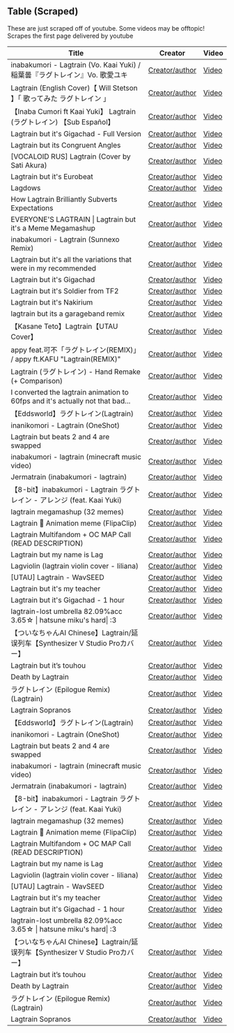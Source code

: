 ## Table (Scraped)

These are just scraped off of youtube. Some videos may be offtopic! Scrapes the first page delivered by youtube

| Title             | Creator                     | Video                                        |
| ----------------- | --------------------------- | -------------------------------------------- |
| inabakumori \- Lagtrain (Vo. Kaai Yuki) / 稲葉曇『ラグトレイン』Vo. 歌愛ユキ | [Creator/author](https://youtube.com/channel/UCNElM45JypxqAR73RoUQ10g) | [Video](https://youtube.com/watch?v=UnIhRpIT7nc) |
| Lagtrain (English Cover)【 Will Stetson 】「 歌ってみた ラグトレイン 」 | [Creator/author](https://youtube.com/channel/UCe82o8G7z0bFXI2U092nteA) | [Video](https://youtube.com/watch?v=BEnZ0VgQAXw) |
| 【Inaba Cumori ft Kaai Yuki】 Lagtrain (ラグトレイン) 【Sub Español】 | [Creator/author](https://youtube.com/channel/UCha0A5t1rxwbhkUqbu9LsuQ) | [Video](https://youtube.com/watch?v=43n7pyiWoWY) |
| Lagtrain but it's Gigachad \- Full Version | [Creator/author](https://youtube.com/channel/UCTidwwqSD4tga7IrYUV21dw) | [Video](https://youtube.com/watch?v=of4A5Cw7L7c) |
| Lagtrain but its Congruent Angles | [Creator/author](https://youtube.com/channel/UCHToH1x-5I-4PrYsC2fH1Xw) | [Video](https://youtube.com/watch?v=JbciZAlYUt0) |
| [VOCALOID RUS] Lagtrain (Cover by Sati Akura) | [Creator/author](https://youtube.com/channel/UCFj0cD6Bk53XQzAIydxdO_w) | [Video](https://youtube.com/watch?v=RRv6s_ChTw4) |
| Lagtrain but it's Eurobeat | [Creator/author](https://youtube.com/channel/UC2Ktf8gxmdQ0yvLRfEOZUpw) | [Video](https://youtube.com/watch?v=eCyQc7_rUfc) |
| Lagdows | [Creator/author](https://youtube.com/channel/UCMcosfuWmM3ygX2J7PeZr1A) | [Video](https://youtube.com/watch?v=TzvJ6mvGWMs) |
| How Lagtrain Brilliantly Subverts Expectations | [Creator/author](https://youtube.com/channel/UCrnSO-YDXZPnS4CFQcBhWiQ) | [Video](https://youtube.com/watch?v=2W0q38RSlIc) |
| EVERYONE'S LAGTRAIN \| Lagtrain but it's a Meme Megamashup | [Creator/author](https://youtube.com/channel/UCVc97-8kjJSWea992t_YKqw) | [Video](https://youtube.com/watch?v=eEd77Sh6Rmo) |
| inabakumori \- Lagtrain (Sunnexo Remix) | [Creator/author](https://youtube.com/channel/UCXhT0cnAVlZ2htMuG5vg4fw) | [Video](https://youtube.com/watch?v=STOJ91_aNsY) |
| Lagtrain but it's all the variations that were in my recommended | [Creator/author](https://youtube.com/channel/UCin0tc5u5LlUfuoDML2hPyg) | [Video](https://youtube.com/watch?v=QwO5e01cca0) |
| Lagtrain but it's Gigachad | [Creator/author](https://youtube.com/channel/UCTidwwqSD4tga7IrYUV21dw) | [Video](https://youtube.com/watch?v=eHD5JaiHRa4) |
| Lagtrain but it's Soldier from TF2 | [Creator/author](https://youtube.com/channel/UCWCY_L5Y81rTi2LunvNrsuw) | [Video](https://youtube.com/watch?v=yqFc_RXXjOQ) |
| Lagtrain but it's Nakirium | [Creator/author](https://youtube.com/channel/UCsyA0SGTFgiJ8S2qV0-VDbA) | [Video](https://youtube.com/watch?v=uXfvOqNAmik) |
| lagtrain but its a garageband remix | [Creator/author](https://youtube.com/channel/UCeOlfWAXHMskSthTJNMONsg) | [Video](https://youtube.com/watch?v=QxZUUQROYQA) |
| 【Kasane Teto】Lagtrain【UTAU Cover】 | [Creator/author](https://youtube.com/channel/UCpToE5VBKZOPYev0llwFvOw) | [Video](https://youtube.com/watch?v=KHNC0TD8Mpo) |
| appy feat.可不「ラグトレイン(REMIX)」 / appy ft.KAFU "Lagtrain(REMIX)" | [Creator/author](https://youtube.com/channel/UCzfqtSPm7OK8bM_A-90Bhhw) | [Video](https://youtube.com/watch?v=1o7cd69k5l0) |
| Lagtrain (ラグトレイン) \- Hand Remake (+ Comparison) | [Creator/author](https://youtube.com/channel/UCTiMdlnxXfj8gDbtz2YnThw) | [Video](https://youtube.com/watch?v=G--rBvsgohA) |
| I converted the lagtrain animation to 60fps and it's actually not that bad... | [Creator/author](https://youtube.com/channel/UCx3BWUH8KuOoRgEcxp8yv-w) | [Video](https://youtube.com/watch?v=Ea00TDb5duM) |
| 【Eddsworld】ラグトレイン(Lagtrain) | [Creator/author](https://youtube.com/channel/UCvayBe78ot2IqOGf7JOLmJw) | [Video](https://youtube.com/watch?v=oHSsH8KZWvg) |
| inanikomori \- Lagtrain (OneShot) | [Creator/author](https://youtube.com/channel/UCtP1sSlYD_rrN9_fhtsmYDA) | [Video](https://youtube.com/watch?v=Kh-KrYun8SY) |
| Lagtrain but beats 2 and 4 are swapped | [Creator/author](https://youtube.com/channel/UCOpwkZYwZtXkqit5QQvTjbQ) | [Video](https://youtube.com/watch?v=WjOsEyFRoOc) |
| inabakumori \- lagtrain (minecraft music video) | [Creator/author](https://youtube.com/channel/UCBg2QILpoTjJ3I9niQVWMDw) | [Video](https://youtube.com/watch?v=1Dgej9NTtcU) |
| Jermatrain (inabakumori \- lagtrain) | [Creator/author](https://youtube.com/channel/UCI7YwETcAQl63iOXZ2CeEVg) | [Video](https://youtube.com/watch?v=D6SeNBm_US8) |
| 【8\-bit】inabakumori - Lagtrain ラグトレイン - アレンジ (feat. Kaai Yuki) | [Creator/author](https://youtube.com/channel/UCglNOXTGY2dj3BFNUOkKPnA) | [Video](https://youtube.com/watch?v=c0KzbOTaZPg) |
| lagtrain megamashup (32 memes) | [Creator/author](https://youtube.com/channel/UCQmyT-kMKHbjLoZbjTZitcg) | [Video](https://youtube.com/watch?v=U5IFa6CI3N8) |
| Lagtrain 🚂 Animation meme (FlipaClip) | [Creator/author](https://youtube.com/channel/UCjuYwdCcWpfriWSQh0xrfEQ) | [Video](https://youtube.com/watch?v=4pCDBmvpRwQ) |
| Lagtrain Multifandom + OC MAP Call (READ DESCRIPTION) | [Creator/author](https://youtube.com/channel/UCDV5MJ2J4cyf_ccRK5r4p3Q) | [Video](https://youtube.com/watch?v=IImsJbzYafw) |
| Lagtrain but my name is Lag | [Creator/author](https://youtube.com/channel/UC49xG8JnfeUHviCMWaLqxXw) | [Video](https://youtube.com/watch?v=sLEUz2rkirs) |
| Lagviolin (lagtrain violin cover \- liliana) | [Creator/author](https://youtube.com/channel/UCB-lZsYQPsIYTE_GXGGqnVA) | [Video](https://youtube.com/watch?v=20glgWM98n8) |
| [UTAU] Lagtrain \- WavSEED | [Creator/author](https://youtube.com/channel/UCtaKm4JMfLrz9c02ibg2wGQ) | [Video](https://youtube.com/watch?v=TFw9O-fbssY) |
| Lagtrain but it's my teacher | [Creator/author](https://youtube.com/channel/UCMLOAbLugFFZi1DwM8WkarQ) | [Video](https://youtube.com/watch?v=VxUVANfhdl8) |
| Lagtrain but it's Gigachad  \- 1 hour | [Creator/author](https://youtube.com/channel/UCX2_jyOLlTnOYPWW98t9WLg) | [Video](https://youtube.com/watch?v=lY22fDcJUB4) |
| lagtrain\-lost umbrella 82.09%acc  3.65☆ \| hatsune miku's hard\| :3 | [Creator/author](https://youtube.com/channel/UCzxNZEbqEqfzX_ZO4ycnUTA) | [Video](https://youtube.com/watch?v=Q3xScKBy-6M) |
| 【ついなちゃんAI Chinese】Lagtrain/延误列车【Synthesizer V Studio Proカバー】 | [Creator/author](https://youtube.com/channel/UCIq5HHw6pzx5hn0NK-Iu02A) | [Video](https://youtube.com/watch?v=17IP8DDEcpA) |
| Lagtrain but it’s touhou | [Creator/author](https://youtube.com/channel/UCcrUANb6VkLZjnvHcF72SWQ) | [Video](https://youtube.com/watch?v=CHyFC257jtQ) |
| Death by Lagtrain | [Creator/author](https://youtube.com/channel/UCHJZCfZarWA-NGQgk8DV95g) | [Video](https://youtube.com/watch?v=CUtYjmtN66c) |
| ラグトレイン (Epilogue Remix) (Lagtrain) | [Creator/author](https://youtube.com/channel/UCHcaVoQO1ZKNNq-StVt0KVg) | [Video](https://youtube.com/watch?v=DWUKm1aOnjE) |
| Lagtrain Sopranos | [Creator/author](https://youtube.com/channel/UCKkPGlUOOcHcq6KP-GJneCA) | [Video](https://youtube.com/watch?v=xFLh5nR72yo) |
| 【Eddsworld】ラグトレイン(Lagtrain) | [Creator/author](https://youtube.com/channel/UCvayBe78ot2IqOGf7JOLmJw) | [Video](https://youtube.com/watch?v=oHSsH8KZWvg) |
| inanikomori \- Lagtrain (OneShot) | [Creator/author](https://youtube.com/channel/UCtP1sSlYD_rrN9_fhtsmYDA) | [Video](https://youtube.com/watch?v=Kh-KrYun8SY) |
| Lagtrain but beats 2 and 4 are swapped | [Creator/author](https://youtube.com/channel/UCOpwkZYwZtXkqit5QQvTjbQ) | [Video](https://youtube.com/watch?v=WjOsEyFRoOc) |
| inabakumori \- lagtrain (minecraft music video) | [Creator/author](https://youtube.com/channel/UCBg2QILpoTjJ3I9niQVWMDw) | [Video](https://youtube.com/watch?v=1Dgej9NTtcU) |
| Jermatrain (inabakumori \- lagtrain) | [Creator/author](https://youtube.com/channel/UCI7YwETcAQl63iOXZ2CeEVg) | [Video](https://youtube.com/watch?v=D6SeNBm_US8) |
| 【8\-bit】inabakumori - Lagtrain ラグトレイン - アレンジ (feat. Kaai Yuki) | [Creator/author](https://youtube.com/channel/UCglNOXTGY2dj3BFNUOkKPnA) | [Video](https://youtube.com/watch?v=c0KzbOTaZPg) |
| lagtrain megamashup (32 memes) | [Creator/author](https://youtube.com/channel/UCQmyT-kMKHbjLoZbjTZitcg) | [Video](https://youtube.com/watch?v=U5IFa6CI3N8) |
| Lagtrain 🚂 Animation meme (FlipaClip) | [Creator/author](https://youtube.com/channel/UCjuYwdCcWpfriWSQh0xrfEQ) | [Video](https://youtube.com/watch?v=4pCDBmvpRwQ) |
| Lagtrain Multifandom + OC MAP Call (READ DESCRIPTION) | [Creator/author](https://youtube.com/channel/UCDV5MJ2J4cyf_ccRK5r4p3Q) | [Video](https://youtube.com/watch?v=IImsJbzYafw) |
| Lagtrain but my name is Lag | [Creator/author](https://youtube.com/channel/UC49xG8JnfeUHviCMWaLqxXw) | [Video](https://youtube.com/watch?v=sLEUz2rkirs) |
| Lagviolin (lagtrain violin cover \- liliana) | [Creator/author](https://youtube.com/channel/UCB-lZsYQPsIYTE_GXGGqnVA) | [Video](https://youtube.com/watch?v=20glgWM98n8) |
| [UTAU] Lagtrain \- WavSEED | [Creator/author](https://youtube.com/channel/UCtaKm4JMfLrz9c02ibg2wGQ) | [Video](https://youtube.com/watch?v=TFw9O-fbssY) |
| Lagtrain but it's my teacher | [Creator/author](https://youtube.com/channel/UCMLOAbLugFFZi1DwM8WkarQ) | [Video](https://youtube.com/watch?v=VxUVANfhdl8) |
| Lagtrain but it's Gigachad  \- 1 hour | [Creator/author](https://youtube.com/channel/UCX2_jyOLlTnOYPWW98t9WLg) | [Video](https://youtube.com/watch?v=lY22fDcJUB4) |
| lagtrain\-lost umbrella 82.09%acc  3.65☆ \| hatsune miku's hard\| :3 | [Creator/author](https://youtube.com/channel/UCzxNZEbqEqfzX_ZO4ycnUTA) | [Video](https://youtube.com/watch?v=Q3xScKBy-6M) |
| 【ついなちゃんAI Chinese】Lagtrain/延误列车【Synthesizer V Studio Proカバー】 | [Creator/author](https://youtube.com/channel/UCIq5HHw6pzx5hn0NK-Iu02A) | [Video](https://youtube.com/watch?v=17IP8DDEcpA) |
| Lagtrain but it’s touhou | [Creator/author](https://youtube.com/channel/UCcrUANb6VkLZjnvHcF72SWQ) | [Video](https://youtube.com/watch?v=CHyFC257jtQ) |
| Death by Lagtrain | [Creator/author](https://youtube.com/channel/UCHJZCfZarWA-NGQgk8DV95g) | [Video](https://youtube.com/watch?v=CUtYjmtN66c) |
| ラグトレイン (Epilogue Remix) (Lagtrain) | [Creator/author](https://youtube.com/channel/UCHcaVoQO1ZKNNq-StVt0KVg) | [Video](https://youtube.com/watch?v=DWUKm1aOnjE) |
| Lagtrain Sopranos | [Creator/author](https://youtube.com/channel/UCKkPGlUOOcHcq6KP-GJneCA) | [Video](https://youtube.com/watch?v=xFLh5nR72yo) |